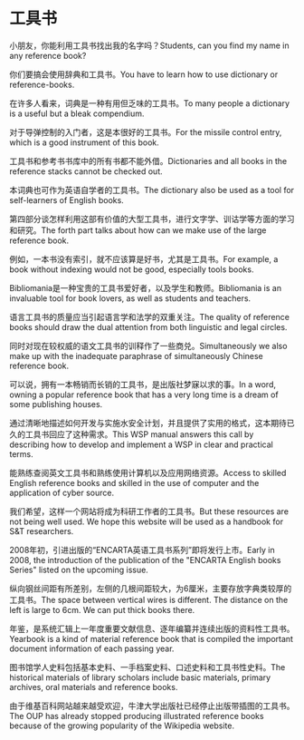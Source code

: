 # 工具书

<p><span class="chinese">小朋友，你能利用工具书找出我的名字吗？</span><span class="english">Students, can you find my name in any reference book?</span></p>

<p><span class="chinese">你们要搞会使用辞典和工具书。</span><span class="english">You have to learn how to use dictionary or reference-books.</span></p>

<p><span class="chinese">在许多人看来，词典是一种有用但乏味的工具书。</span><span class="english">To many people a dictionary is a useful but a bleak compendium.</span></p>

<p><span class="chinese">对于导弹控制的入门者，这是本很好的工具书。</span><span class="english">For the missile control entry, which is a good instrument of this book.</span></p>

<p><span class="chinese">工具书和参考书书库中的所有书都不能外借。</span><span class="english">Dictionaries and all books in the reference stacks cannot be checked out.</span></p>

<p><span class="chinese">本词典也可作为英语自学者的工具书。</span><span class="english">The dictionary also be used as a tool for self-learners of English books.</span></p>

<p><span class="chinese">第四部分谈怎样利用这部有价值的大型工具书，进行文字学、训诂学等方面的学习和研究。</span><span class="english">The forth part talks about how can we make use of the large reference book.</span></p>

<p><span class="chinese">例如，一本书没有索引，就不应该算是好书，尤其是工具书。</span><span class="english">For example, a book without indexing would not be good, especially tools books.</span></p>

<p><span class="chinese">Bibliomania是一种宝贵的工具书爱好者，以及学生和教师。</span><span class="english">Bibliomania is an invaluable tool for book lovers, as well as students and teachers.</span></p>

<p><span class="chinese">语言工具书的质量应当引起语言学和法学的双重关注。</span><span class="english">The quality of reference books should draw the dual attention from both linguistic and legal circles.</span></p>

<p><span class="chinese">同时对现在较权威的语文工具书的训释作了一些商兑。</span><span class="english">Simultaneously we also make up with the inadequate paraphrase of simultaneously Chinese reference book.</span></p>

<p><span class="chinese">可以说，拥有一本畅销而长销的工具书，是出版社梦寐以求的事。</span><span class="english">In a word, owning a popular reference book that has a very long time is a dream of some publishing houses.</span></p>

<p><span class="chinese">通过清晰地描述如何开发与实施水安全计划，并且提供了实用的格式，这本期待已久的工具书回应了这种需求。</span><span class="english">This WSP manual answers this call by describing how to develop and implement a WSP in clear and practical terms.</span></p>

<p><span class="chinese">能熟练查阅英文工具书和熟练使用计算机以及应用网络资源。</span><span class="english">Access to skilled English reference books and skilled in the use of computer and the application of cyber source.</span></p>

<p><span class="chinese">我们希望，这样一个网站将成为科研工作者的工具书。</span><span class="english">But these resources are not being well used. We hope this website will be used as a handbook for S&T researchers.</span></p>

<p><span class="chinese">2008年初，引进出版的“ENCARTA英语工具书系列”即将发行上市。</span><span class="english">Early in 2008, the introduction of the publication of the "ENCARTA English books Series" listed on the upcoming issue.</span></p>

<p><span class="chinese">纵向钢丝间距有所差别，左侧的几根间距较大，为6厘米，主要存放字典类较厚的工具书。</span><span class="english">The space between vertical wires is different. The distance on the left is large to 6cm. We can put thick books there.</span></p>

<p><span class="chinese">年鉴，是系统汇辑上一年度重要文献信息、逐年编纂并连续出版的资料性工具书。</span><span class="english">Yearbook is a kind of material reference book that is compiled the important document information of each passing year.</span></p>

<p><span class="chinese">图书馆学人史料包括基本史料、一手档案史料、口述史料和工具书性史料。</span><span class="english">The historical materials of library scholars include basic materials, primary archives, oral materials and reference books.</span></p>

<p><span class="chinese">由于维基百科网站越来越受欢迎，牛津大学出版社已经停止出版带插图的工具书。</span><span class="english">The OUP has already stopped producing illustrated reference books because of the growing popularity of the Wikipedia website.</span></p>

